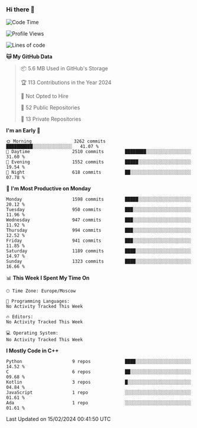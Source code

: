 ### Hi there 👋

<!--
**SemenMartynov/SemenMartynov** is a ✨ _special_ ✨ repository because its `README.md` (this file) appears on your GitHub profile.

Here are some ideas to get you started:

- 🔭 I’m currently working on ...
- 🌱 I’m currently learning ...
- 👯 I’m looking to collaborate on ...
- 🤔 I’m looking for help with ...
- 💬 Ask me about ...
- 📫 How to reach me: ...
- 😄 Pronouns: ...
- ⚡ Fun fact: ...
-->

<!--START_SECTION:waka-->
![Code Time](http://img.shields.io/badge/Code%20Time-0%20secs-blue)

![Profile Views](http://img.shields.io/badge/Profile%20Views-0-blue)

![Lines of code](https://img.shields.io/badge/From%20Hello%20World%20I%27ve%20Written-6.8%20million%20lines%20of%20code-blue)

**🐱 My GitHub Data** 

> 📦 5.6 MB Used in GitHub's Storage 
 > 
> 🏆 113 Contributions in the Year 2024
 > 
> 🚫 Not Opted to Hire
 > 
> 📜 52 Public Repositories 
 > 
> 🔑 13 Private Repositories 
 > 
**I'm an Early 🐤** 

```text
🌞 Morning                3262 commits        ██████████░░░░░░░░░░░░░░░   41.07 % 
🌆 Daytime                2510 commits        ████████░░░░░░░░░░░░░░░░░   31.60 % 
🌃 Evening                1552 commits        █████░░░░░░░░░░░░░░░░░░░░   19.54 % 
🌙 Night                  618 commits         ██░░░░░░░░░░░░░░░░░░░░░░░   07.78 % 
```
📅 **I'm Most Productive on Monday** 

```text
Monday                   1598 commits        █████░░░░░░░░░░░░░░░░░░░░   20.12 % 
Tuesday                  950 commits         ███░░░░░░░░░░░░░░░░░░░░░░   11.96 % 
Wednesday                947 commits         ███░░░░░░░░░░░░░░░░░░░░░░   11.92 % 
Thursday                 994 commits         ███░░░░░░░░░░░░░░░░░░░░░░   12.52 % 
Friday                   941 commits         ███░░░░░░░░░░░░░░░░░░░░░░   11.85 % 
Saturday                 1189 commits        ████░░░░░░░░░░░░░░░░░░░░░   14.97 % 
Sunday                   1323 commits        ████░░░░░░░░░░░░░░░░░░░░░   16.66 % 
```


📊 **This Week I Spent My Time On** 

```text
🕑︎ Time Zone: Europe/Moscow

💬 Programming Languages: 
No Activity Tracked This Week

🔥 Editors: 
No Activity Tracked This Week

💻 Operating System: 
No Activity Tracked This Week
```

**I Mostly Code in C++** 

```text
Python                   9 repos             ████░░░░░░░░░░░░░░░░░░░░░   14.52 % 
C                        6 repos             ██░░░░░░░░░░░░░░░░░░░░░░░   09.68 % 
Kotlin                   3 repos             █░░░░░░░░░░░░░░░░░░░░░░░░   04.84 % 
JavaScript               1 repo              ░░░░░░░░░░░░░░░░░░░░░░░░░   01.61 % 
Ada                      1 repo              ░░░░░░░░░░░░░░░░░░░░░░░░░   01.61 % 
```




 Last Updated on 15/02/2024 00:41:50 UTC
<!--END_SECTION:waka-->
